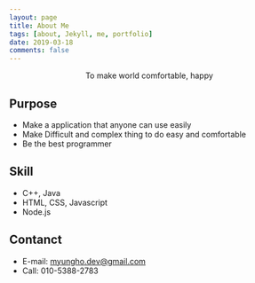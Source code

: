 ```yaml
---
layout: page
title: About Me
tags: [about, Jekyll, me, portfolio]
date: 2019-03-18
comments: false
---
```

    
<center>To make world comfortable, happy</center>

## Purpose
* Make a application that anyone can use easily
* Make Difficult and complex thing to do easy and comfortable
* Be the best programmer

## Skill
* C++, Java
* HTML, CSS, Javascript
* Node.js

## Contanct
* E-mail: myungho.dev@gmail.com
* Call: 010-5388-2783
